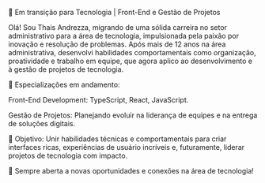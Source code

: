 🚀 Em transição para Tecnologia | Front-End e Gestão de Projetos

Olá! Sou Thais Andrezza, migrando de uma sólida carreira no setor administrativo para a área de tecnologia, impulsionada pela paixão por inovação e resolução de problemas. Após mais de 12 anos na área administrativa, desenvolvi habilidades comportamentais como organização, proatividade e trabalho em equipe, que agora aplico ao desenvolvimento e à gestão de projetos de tecnologia.

🌟 Especializações em andamento:

Front-End Development: TypeScript, React, JavaScript.

Gestão de Projetos: Planejando evoluir na liderança de equipes e na entrega de soluções digitais.

🎯 Objetivo: Unir habilidades técnicas e comportamentais para criar interfaces ricas, experiências de usuário incríveis e, futuramente, liderar projetos de tecnologia com impacto.

🤝 Sempre aberta a novas oportunidades e conexões na área de tecnologia!
